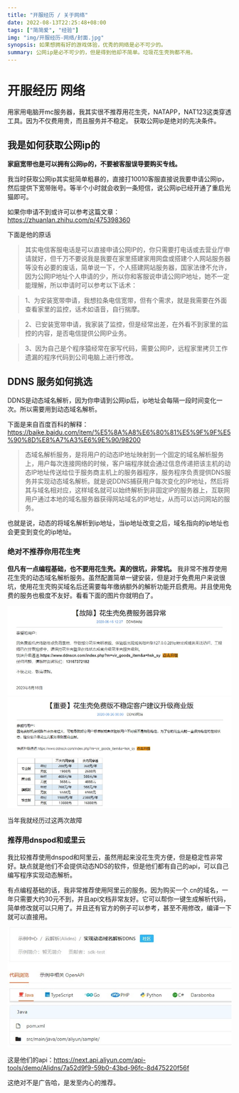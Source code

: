 ```yaml
---
title: "开服经历 / 关于网络"
date: 2022-08-13T22:25:48+08:00
tags: ["简简爱", "经验"]
img: "img/开服经历-网络/封面.jpg"
synopsis: 如果想拥有好的游戏体验，优秀的网络是必不可少的。
summary: 公网ip是必不可少的，但是得到他却不简单。垃圾花生壳狗都不用。
---
```


# 开服经历 网络

用家用电脑开mc服务器，我其实很不推荐用花生壳，NATAPP，NAT123这类穿透工具。因为不仅费用贵，而且服务并不稳定。
获取公网ip是绝对的先决条件。

## 我是如何获取公网ip的

**家庭宽带也是可以拥有公网ip的，不要被客服误导要购买专线。**

我当时获取公网ip其实挺简单粗暴的，直接打10010客服直接说我要申请公网ip，然后提供下宽带账号。等半个小时就会收到一条短信，说公网ip已经开通了重启光猫即可。


如果你申请不到或许可以参考这篇文章：https://zhuanlan.zhihu.com/p/475398360

下面是他的原话

> 其实电信客服电话是可以直接申请公网IP的，你只需要打电话或去营业厅申请就好，但千万不要说我是我要在家里搭建家用网盘或搭建个人网站服务器等没有必要的废话，简单说一下，个人搭建网站服务器，国家法律不允许，因为公网IP地址个人申请的少，所以你和客服说申请公网IP地址，她不一定能理解，所以申请时可以参考以下话术：

> 1、为安装宽带申请，我想拉条电信宽带，但有个需求，就是我需要在外面查看家里的监控，话术如语音，自行揣摩。

> 2、已安装宽带申请，我家装了监控，但是经常出差，在外看不到家里的监控的内容，是否电信提供公网IP业务。

> 3、因为自己是个程序猿经常在家写代码，需要公网IP，远程家里拷贝工作遗漏的程序代码到公司电脑上进行修改。

## DDNS 服务如何挑选
DDNS是动态域名解析，因为你申请到公网ip后，ip地址会每隔一段时间变化一次。所以需要用到动态域名解析。

下面是来自百度百科的解释：https://baike.baidu.com/item/%E5%8A%A8%E6%80%81%E5%9F%9F%E5%90%8D%E8%A7%A3%E6%9E%90/98200
> 态域名解析服务，是将用户的动态IP地址映射到一个固定的域名解析服务上，用户每次连接网络的时候，客户端程序就会通过信息传递把该主机的动态IP地址传送给位于服务商主机上的服务器程序，服务程序负责提供DNS服务并实现动态域名解析。就是说DDNS捕获用户每次变化的IP地址，然后将其与域名相对应，这样域名就可以始终解析到非固定IP的服务器上，互联网用户通过本地的域名服务器获得网站域名的IP地址，从而可以访问网站的服务。

也就是说，动态的将域名解析到ip地址，当ip地址改变之后，域名指向的ip地址也会更变到变化的ip地址。

### 绝对不推荐你用花生壳
**但凡有一点编程基础，也不要用花生壳。真的很坑，非常坑。**
我非常不推荐使用花生壳的动态域名解析服务。虽然配置简单一键安装，但是对于免费用户来说很坑，使用花生壳购买域名后还需要每年缴纳额外的解析功能开启费用。并且使用免费的服务也极度不友好。看看下面的图片你就明白了。

![花生壳对免费用户的态度非常差劲](/img/开服经历-网络/花生壳崩溃.jpg)
![花生壳对免费用户的态度非常差劲](/img/开服经历-网络/花生壳垃圾.jpg)

当年我就经历过这两次故障

### 推荐用dnspod和或里云

我比较推荐使用dnspod和阿里云，虽然用起来没花生壳方便，但是稳定性非常好。缺点就是他们不会提供动态NDS的软件，但是他们都有自己的api，可以自己编写程序实现动态解析。

有点编程基础的话，我非常推荐使用阿里云的服务。因为购买一个.cn的域名，一年只需要大约30元不到，并且api文档非常友好。它可以帮你一键生成解析代码，简单修改就可以只用了。并且还有官方的例子可以参考，甚至不用修改，编译一下就可以直接用。

![阿里云提供各种编程语言的例子](/img/开服经历-网络/阿里云提供各种编程语言的例子.jpg)

这是他们的api：https://next.api.aliyun.com/api-tools/demo/Alidns/7a52d9f9-59b0-43bd-96fc-8d475220f56f

这绝对不是广告哈，是发至内心的推荐。